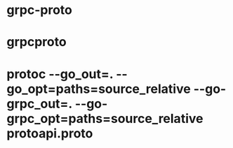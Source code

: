 # grpc-proto
# grpcproto
# protoc --go_out=. --go_opt=paths=source_relative --go-grpc_out=. --go-grpc_opt=paths=source_relative protoapi.proto
